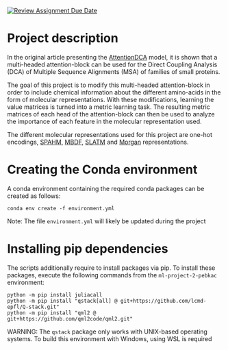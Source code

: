[![Review Assignment Due Date](https://classroom.github.com/assets/deadline-readme-button-22041afd0340ce965d47ae6ef1cefeee28c7c493a6346c4f15d667ab976d596c.svg)](https://classroom.github.com/a/UDdkOEMs)
# Project description
In the original article presenting the [AttentionDCA](https://www.biorxiv.org/content/10.1101/2024.02.06.579080v2.abstract) model, it is shown that a multi-headed attention-block can be used for the Direct Coupling Analysis (DCA) of Multiple Sequence Alignments (MSA) of families of small proteins.

The goal of this project is to modify this multi-headed attention-block in order to include chemical information about the different amino-acids in the form of molecular representations. With these modifications, learning the value matrices is turned into a metric learning task. The resulting metric matrices of each head of the attention-block can then be used to analyze the importance of each feature in the molecular representation used.

The different molecular representations used for this project are one-hot encodings, [SPAHM](https://pubs.rsc.org/en/content/articlehtml/2022/dd/d1dd00050k#cit53), [MBDF](https://pubs.aip.org/aip/jcp/article/159/3/034106/2902959), [SLATM](https://arxiv.org/abs/1807.04259) and [Morgan](https://www.rdkit.org/UGM/2012/Landrum_RDKit_UGM.Fingerprints.Final.pptx.pdf) representations.

# Creating the Conda environment
A conda environment containing the required conda packages can be created as follows:
```
conda env create -f environment.yml
```
Note: The file `environment.yml` will likely be updated during the project

# Installing pip dependencies
The scripts additionally require to install packages via pip. To install these packages, execute the following commands from the `ml-project-2-pebkac` environment:
```
python -m pip install juliacall
python -m pip install "qstack[all] @ git+https://github.com/lcmd-epfl/Q-stack.git"
python -m pip install "qml2 @ git+https://github.com/qml2code/qml2.git"
```
WARNING: The `qstack` package only works with UNIX-based operating systems. To build this environment with Windows, using WSL is required


